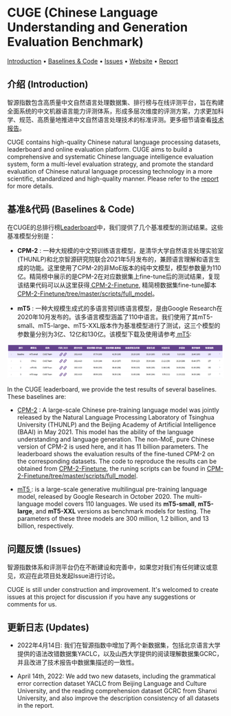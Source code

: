<!-- # CUGE (Chinese Language Understanding and Generation Evaluation Benchmark)
智源指数包含高质量中文自然语言处理数据集、排行榜与在线评测平台,旨在构建全面系统的中文机器语言能力评测体系,形成多层次维度的评测方案,力求更加科学、规范、高质量地推进中文自然语言处理技术的标准评测。智源指数体系和评测平台仍在不断建设和完善中，如果您对我们有任何建议或意见，欢迎在此项目处发起Issue进行讨论。

CUGE contains high-quality Chinese natural language processing datasets, leaderboard and online evaluation platform. CUGE aims to build a comprehensive and systematic Chinese language intelligence evaluation system, form a multi-level evaluation strategy, and promote the standard evaluation of Chinese natural language processing technology in a more scientific, standardized and high-quality manner. CUGE is still under construction and improvement. It's welcomed to create issues at this project for discussion if you have any suggestions or comments for us.
 -->
 
# CUGE (Chinese Language Understanding and Generation Evaluation Benchmark)

<p align="left">
<a href="#Introduction">Introduction</a> • <a href="#Baselines">Baselines & Code</a> • <a href="#Issues">Issues</a> • <a href="http://cuge.baai.ac.cn/#/" target="_blank">Website</a> • <a href="https://github.com/TsinghuaAI/CUGE/blob/78e190c65a57ca233d34ed653cc12201efc33374/CUGE_report.pdf" target="_blank">Report</a>
<br>
</p>

<div id="Introduction"></div>

## 介绍 (Introduction)
智源指数包含高质量中文自然语言处理数据集、排行榜与在线评测平台，旨在构建全面系统的中文机器语言能力评测体系，形成多层次维度的评测方案，力求更加科学、规范、高质量地推进中文自然语言处理技术的标准评测。更多细节请查看<a href="https://github.com/TsinghuaAI/CUGE/blob/78e190c65a57ca233d34ed653cc12201efc33374/CUGE_report.pdf" target="_blank">技术报告</a>。

CUGE contains high-quality Chinese natural language processing datasets, leaderboard and online evaluation platform. CUGE aims to build a comprehensive and systematic Chinese language intelligence evaluation system, form a multi-level evaluation strategy, and promote the standard evaluation of Chinese natural language processing technology in a more scientific, standardized and high-quality manner. Please refer to the <a href="https://github.com/TsinghuaAI/CUGE/blob/78e190c65a57ca233d34ed653cc12201efc33374/CUGE_report.pdf" target="_blank">report</a> for more details.

<div id="Baselines"></div>

## 基准&代码 (Baselines & Code)

在CUGE的总排行榜<a href="http://cuge.baai.ac.cn/#/leaderboard">Leaderboard</a>中，我们提供了几个基准模型的测试结果。这些基准模型分别是：

*	**CPM-2** : 一种大规模的中文预训练语言模型，是清华大学自然语言处理实验室(THUNLP)和北京智源研究院联合2021年5月发布的，兼顾语言理解和语言生成的功能。这里使用了CPM-2的非MoE版本的纯中文模型，模型参数量为110亿。精简榜中展示的是CPM-2在对应数据集上fine-tune后的测试结果，复现该结果代码可以从这里获得<a href="https://github.com/TsinghuaAI/CPM-2-Finetune"> CPM-2-Finetune</a>, 精简榜数据集fine-tune脚本<a href="https://github.com/TsinghuaAI/CPM-2-Finetune/tree/master/scripts/full_model"> CPM-2-Finetune/tree/master/scripts/full_model</a>。

*	**mT5** : 一种大规模生成式的多语言预训练语言模型，是由Google Research在2020年10月发布的。该多语言模型涵盖了110中语言。我们使用了其mT5-small、mT5-large、mT5-XXL版本作为基准模型进行了测试，这三个模型的参数量分别为3亿、12亿和130亿。该模型下载及使用请参考<a href="https://github.com/google-research/multilingual-t5"> mT5</a>: 

![leaderboard](./Leaderboard_Liteboard.png)

In the CUGE leaderboard, we provide the test results of several baselines. These baselines are:

*	<a href="https://github.com/TsinghuaAI/CPM-2-Finetune"> CPM-2</a> :  A large-scale Chinese pre-training language model was jointly released by the Natural Language Processing Laboratory of Tsinghua University (THUNLP) and the Beijing Academy of Artificial Intelligence (BAAI) in May 2021. This model has the ability of the language understanding and language generation. The non-MoE, pure Chinese version of CPM-2 is used here, and it has 11 billion parameters.  The leaderboard shows the evaluation results of the fine-tuned CPM-2 on the corresponding datasets. The code to reproduce the results can be obtained from <a href="https://github.com/TsinghuaAI/CPM-2-Finetune"> CPM-2-Finetune</a>, the runing scripts can be found in <a href="https://github.com/TsinghuaAI/CPM-2-Finetune/tree/master/scripts/full_model"> CPM-2-Finetune/tree/master/scripts/full_model</a>.

*	<a href="https://github.com/google-research/multilingual-t5"> mT5 </a> : is a large-scale generative multilingual pre-training language model, released by Google Research in October 2020. The multi-language model covers 110 languages. We used its **mT5-small**, **mT5-large**, and **mT5-XXL** versions as benchmark models for testing. 
The parameters of these three models are 300 million, 1.2 billion, and 13 billion, respectively. 


<div id="Issues"></div>

## 问题反馈 (Issues)
智源指数体系和评测平台仍在不断建设和完善中，如果您对我们有任何建议或意见，欢迎在此项目处发起Issue进行讨论。

CUGE is still under construction and improvement. It's welcomed to create issues at this project for discussion if you have any suggestions or comments for us.

## 更新日志 (Updates)

+ 2022年4月14日: 我们在智源指数中增加了两个新数据集，包括北京语言大学提供的语法改错数据集YACLC，以及山西大学提供的阅读理解数据集GCRC，并且改进了技术报告中数据集描述的一致性。

+ April 14th, 2022: We add two new datasets, including the grammatical error correction dataset YACLC from Beijing Language and Culture University, and the reading comprehension dataset GCRC from Shanxi University, and also improve the description consistency of all datasets in the report.

